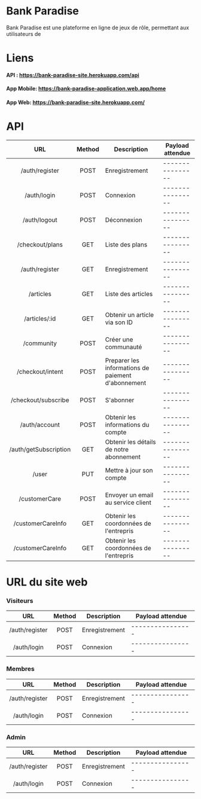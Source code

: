 # Bank Paradise

Bank Paradise est une plateforme en ligne de jeux de rôle, permettant aux utilisateurs de

# Liens

#### API : https://bank-paradise-site.herokuapp.com/api

#### App Mobile: https://bank-paradise-application.web.app/home

#### App Web: https://bank-paradise-site.herokuapp.com/

# API

|          URL          | Method | Description                                        | Payload attendue |
| :-------------------: | :----: | -------------------------------------------------- | ---------------- |
|    /auth/register     |  POST  | Enregistrement                                     | ---------------- |
|      /auth/login      |  POST  | Connexion                                          | ---------------- |
|     /auth/logout      |  POST  | Déconnexion                                        | ---------------- |
|    /checkout/plans    |  GET   | Liste des plans                                    | ---------------- |
|    /auth/register     |  GET   | Enregistrement                                     | ---------------- |
|       /articles       |  GET   | Liste des articles                                 | ---------------- |
|     /articles/:id     |  GET   | Obtenir un article via son ID                      | ---------------- |
|      /community       |  POST  | Créer une communauté                               | ---------------- |
|   /checkout/intent    |  POST  | Preparer les informations de paiement d'abonnement | ---------------- |
|  /checkout/subscribe  |  POST  | S'abonner                                          | ---------------- |
|     /auth/account     |  POST  | Obtenir les informations du compte                 | ---------------- |
| /auth/getSubscription |  GET   | Obtenir les détails de notre abonnement            | ---------------- |
|         /user         |  PUT   | Mettre à jour son compte                           | ---------------- |
|     /customerCare     |  POST  | Envoyer un email au service client                 | ---------------- |
|   /customerCareInfo   |  GET   | Obtenir les coordonnées de l'entrepris             | ---------------- |
|   /customerCareInfo   |  GET   | Obtenir les coordonnées de l'entrepris             | ---------------- |

# URL du site web

### Visiteurs

|      URL       | Method | Description    | Payload attendue |
| :------------: | :----: | -------------- | ---------------- |
| /auth/register |  POST  | Enregistrement | ---------------- |
|  /auth/login   |  POST  | Connexion      | ---------------- |

### Membres

|      URL       | Method | Description    | Payload attendue |
| :------------: | :----: | -------------- | ---------------- |
| /auth/register |  POST  | Enregistrement | ---------------- |
|  /auth/login   |  POST  | Connexion      | ---------------- |

### Admin

|      URL       | Method | Description    | Payload attendue |
| :------------: | :----: | -------------- | ---------------- |
| /auth/register |  POST  | Enregistrement | ---------------- |
|  /auth/login   |  POST  | Connexion      | ---------------- |
